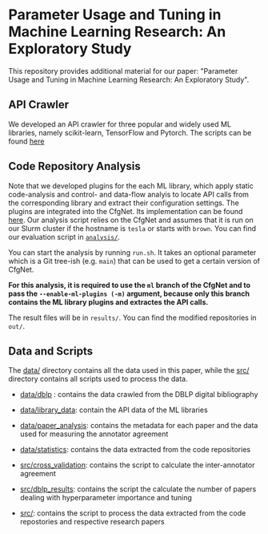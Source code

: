# Parameter Usage and Tuning in Machine Learning Research: An Exploratory Study

This repository provides additional material for our paper: "Parameter Usage and Tuning in Machine Learning Research: An Exploratory Study".


## API Crawler

We developed an API crawler for three popular and widely used ML libraries, namely scikit-learn, TensorFlow and Pytorch. The scripts can be found [here](https://anonymous.4open.science/r/ml-config-options-75C1/)

## Code Repository Analysis

Note that we developed plugins for the each ML library, which apply static code-analysis and control- and data-flow analyis to locate API calls from the corresponding library and extract their configuration settings. The plugins are integrated into the CfgNet. Its implementation can be found [here](https://anonymous.4open.science/r/CfgNet-3D67/). Our analysis script relies on the CfgNet and assumes that it is run on our Slurm cluster if the hostname is `tesla` or starts with `brown`. You can find our evaluation script in [`analysis/`](analysis).

You can start the analysis by running `run.sh`.
It takes an optional parameter which is a Git tree-ish (e.g. `main`) that can be used to get a certain version of CfgNet.

**For this analysis, it is required to use the `ml` branch of the CfgNet and to pass the `--enable-ml-plugins (-m)` argument, because only this branch contains the ML library plugins and extractes the API calls.**

The result files will be in `results/`.
You can find the modified repositories in `out/`.


## Data and Scripts

The [data/](data/) directory contains all the data used in this paper, while the [src/](src/) directory contains all scripts used to process the data.

- [data/dblp](data/dblp/) : contains the data crawled from the DBLP digital bibliography
- [data/library_data](data/library_data/): contain the API data of the ML libraries
- [data/paper_analysis](data/paper_analysis/): contains the metadata for each paper and the data used for measuring the annotator agreement
- [data/statistics](data/statistics/): contains the data extracted from the code repositories

- [src/cross_validation](src/cross-validation/): contains the script to calculate the inter-annotator agreement
- [src/dblp_results](src/dblp_results/): contains the script the calculate the number of papers dealing with hyperparameter importance and tuning
- [src/](src): contains the script to process the data extracted from the code repostories and respective research papers